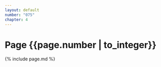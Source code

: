 ```yaml
---
layout: default
number: "075"
chapter: 4
---
```


# Page {{page.number | to_integer}}
{% include page.md %}
